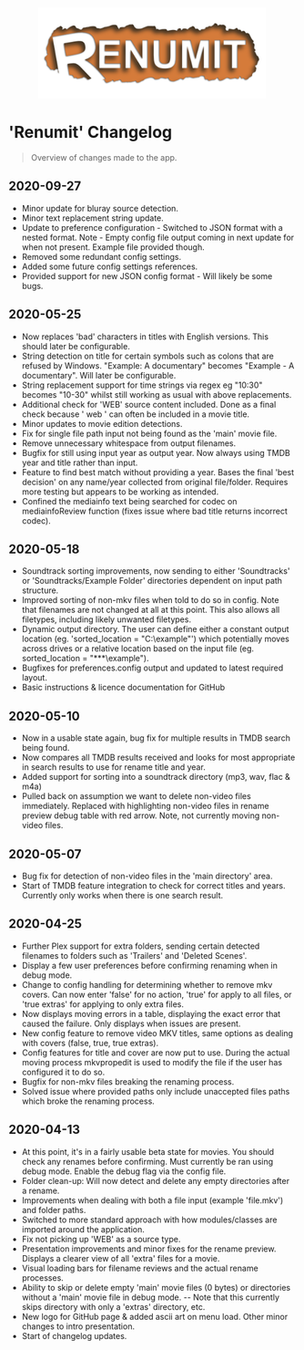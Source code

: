 <p align="center"><img src="data/logo_1.png" width="400"></p>

# 'Renumit' Changelog
> Overview of changes made to the app.

## 2020-09-27
* Minor update for bluray source detection.
* Minor text replacement string update.
* Update to preference configuration - Switched to JSON format with a nested format. Note - Empty config file output coming in next update for when not present. Example file provided though.
* Removed some redundant config settings.
* Added some future config settings references.
* Provided support for new JSON config format - Will likely be some bugs.

## 2020-05-25
* Now replaces 'bad' characters in titles with English versions. This should later be configurable.
* String detection on title for certain symbols such as colons that are refused by Windows. "Example: A documentary" becomes "Example - A documentary". Will later be configurable.
* String replacement support for time strings via regex eg "10:30" becomes "10-30" whilst still working as usual with above replacements.
* Additional check for 'WEB' source content included. Done as a final check because ' web ' can often be included in a movie title.
* Minor updates to movie edition detections.
* Fix for single file path input not being found as the 'main' movie file. 
* Remove unnecessary whitespace from output filenames.
* Bugfix for still using input year as output year. Now always using TMDB year and title rather than input.
* Feature to find best match without providing a year. Bases the final 'best decision' on any name/year collected from original file/folder. Requires more testing but appears to be working as intended.
* Confined the mediainfo text being searched for codec on mediainfoReview function (fixes issue where bad title returns incorrect codec).

## 2020-05-18
* Soundtrack sorting improvements, now sending to either 'Soundtracks' or 'Soundtracks/Example Folder' directories dependent on input path structure.
* Improved sorting of non-mkv files when told to do so in config. Note that filenames are not changed at all at this point. This also allows all filetypes, including likely unwanted filetypes.
* Dynamic output directory. The user can define either a constant output location (eg. 'sorted_location = "C:\example"') which potentially moves across drives or a relative location based on the input file (eg. sorted_location = "***\example").
* Bugfixes for preferences.config output and updated to latest required layout.
* Basic instructions & licence documentation for GitHub

## 2020-05-10
* Now in a usable state again, bug fix for multiple results in TMDB search being found.
* Now compares all TMDB results received and looks for most appropriate in search results to use for rename title and year.
* Added support for sorting into a soundtrack directory (mp3, wav, flac & m4a)
* Pulled back on assumption we want to delete non-video files immediately. Replaced with highlighting non-video files in rename preview debug table with red arrow. Note, not currently moving non-video files.

## 2020-05-07
* Bug fix for detection of non-video files in the 'main directory' area.
* Start of TMDB feature integration to check for correct titles and years. Currently only works when there is one search result.

## 2020-04-25
* Further Plex support for extra folders, sending certain detected filenames to folders such as 'Trailers' and 'Deleted Scenes'. 
* Display a few user preferences before confirming renaming when in debug mode.
* Change to config handling for determining whether to remove mkv covers. Can now enter 'false' for no action, 'true' for apply to all files, or 'true extras' for applying to only extra files.
* Now displays moving errors in a table, displaying the exact error that caused the failure. Only displays when issues are present.
* New config feature to remove video MKV titles, same options as dealing with covers (false, true, true extras).
* Config features for title and cover are now put to use. During the actual moving process mkvpropedit is used to modify the file if the user has configured it to do so.
* Bugfix for non-mkv files breaking the renaming process.
* Solved issue where provided paths only include unaccepted files paths which broke the renaming process.

## 2020-04-13
* At this point, it's in a fairly usable beta state for movies. You should check any renames before confirming. Must currently be ran using debug mode. Enable the debug flag via the config file.
* Folder clean-up: Will now detect and delete any empty directories after a rename.
* Improvements when dealing with both a file input (example 'file.mkv') and folder paths.
* Switched to more standard approach with how modules/classes are imported around the application.
* Fix not picking up 'WEB' as a source type.
* Presentation improvements and minor fixes for the rename preview. Displays a clearer view of all 'extra' files for a movie.
* Visual loading bars for filename reviews and the actual rename processes.
* Ability to skip or delete empty 'main' movie files (0 bytes) or directories without a 'main' movie file in debug mode. -- Note that this currently skips directory with only a 'extras' directory, etc.
* New logo for GitHub page & added ascii art on menu load. Other minor changes to intro presentation.
* Start of changelog updates.